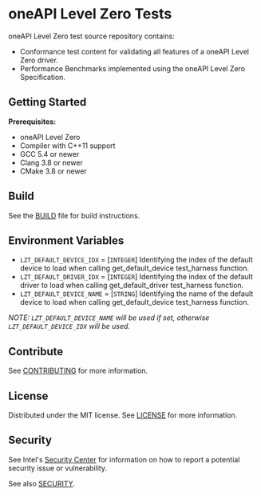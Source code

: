 # oneAPI Level Zero Tests

oneAPI Level Zero test source repository contains:
 * Conformance test content for validating all features of a oneAPI Level Zero driver.
 * Performance Benchmarks implemented using the oneAPI Level Zero Specification.

## Getting Started

**Prerequisites:**
 * oneAPI Level Zero
 * Compiler with C++11 support
 * GCC 5.4 or newer
 * Clang 3.8 or newer
 * CMake 3.8 or newer

## Build

See the [BUILD](BUILD.md) file for build instructions.

## Environment Variables

* `LZT_DEFAULT_DEVICE_IDX` = [`INTEGER`] Identifying the index of the default device to load when calling get_default_device test_harness function.
* `LZT_DEFAULT_DRIVER_IDX` = [`INTEGER`] Identifying the index of the default driver to load when calling get_default_driver test_harness function.
* `LZT_DEFAULT_DEVICE_NAME` = [`STRING`] Identifying the name of the default device to load when calling get_default_device test_harness function.

*NOTE: `LZT_DEFAULT_DEVICE_NAME` will be used if set, otherwise `LZT_DEFAULT_DEVICE_IDX` will be used.*

## Contribute

See [CONTRIBUTING](CONTRIBUTING.md) for more information.

## License

Distributed under the MIT license. See [LICENSE](LICENSE) for more information.

## Security

See Intel's [Security Center](https://www.intel.com/content/www/us/en/security-center/default.html) for information on how to report a potential security issue or vulnerability.

See also [SECURITY](SECURITY.md).
